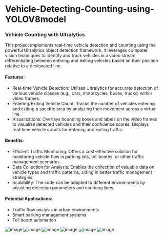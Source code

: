 # Vehicle-Detecting-Counting-using-YOLOV8model


### Vehicle Counting with Ultralytics

This project implements real-time vehicle detection and counting using the powerful Ultralytics object detection framework. It leverages computer vision techniques to identify and track vehicles in a video stream, differentiating between entering and exiting vehicles based on their position relative to a designated line.

#### Features:

* Real-time Vehicle Detection: Utilizes Ultralytics for accurate detection of various vehicle classes (e.g., cars, motorcycles, buses, trucks) within video frames.
* Entering/Exiting Vehicle Count: Tracks the number of vehicles entering and exiting a specific area by analyzing their movement across a virtual line.
* Visualizations: Overlays bounding boxes and labels on the video frames to visualize detected vehicles and their confidence scores. Displays real-time vehicle counts for entering and exiting traffic.

#### Benefits:

* Efficient Traffic Monitoring: Offers a cost-effective solution for monitoring vehicle flow in parking lots, toll booths, or other traffic management scenarios.
* Data Collection for Analysis: Enables the collection of valuable data on vehicle types and traffic patterns, aiding in better traffic management strategies.
* Scalability: The code can be adapted to different environments by adjusting detection parameters and counting lines.

#### Potential Applications:

* Traffic flow analysis in urban environments
* Smart parking management systems
* Toll booth automation


![image](https://github.com/aniksam-github/Vehicle-Detecting-Counting-using-YOLOV8model/assets/105125338/2764b372-03e5-480d-bfa6-311fdb674bef)
![image](https://github.com/aniksam-github/Vehicle-Detecting-Counting-using-YOLOV8model/assets/105125338/21c37469-8e29-4c68-b7c1-420244201def)
![image](https://github.com/aniksam-github/Vehicle-Detecting-Counting-using-YOLOV8model/assets/105125338/6e7b80bc-734c-4e37-bf8e-9db1c2a6eeb9)
![image](https://github.com/aniksam-github/Vehicle-Detecting-Counting-using-YOLOV8model/assets/105125338/7601cae0-cc1b-481e-ad6a-9c7046098316)
![image](https://github.com/aniksam-github/Vehicle-Detecting-Counting-using-YOLOV8model/assets/105125338/87ea0533-7357-40d6-a9f4-13c68a36cc81)
![image](https://github.com/aniksam-github/Vehicle-Detecting-Counting-using-YOLOV8model/assets/105125338/6fca2193-cacd-48f5-a092-9769d1413919)
